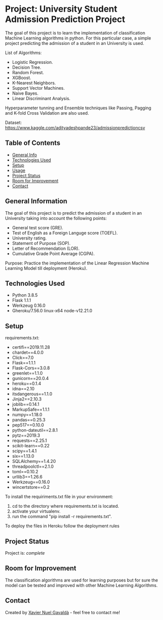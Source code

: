 # Project: University Student Admission Prediction Project 
The goal of this project is to learn the implementation of classification Machine Learning algorithms in python. For this particular case, a simple project predicting the admission of a student in an University is used.

List of Algorithms:
- Logistic Regression.
- Decision Tree.
- Random Forest.
- XGBoost.
- K-Nearest Neighbors.
- Support Vector Machines.
- Naive Bayes.
- Linear Discriminant Analysis.

Hyperparameter tunning and Ensemble techniques like Passing, Pagging and K-fold Cross Validation are also used.

Dataset: https://www.kaggle.com/adityadeshpande23/admissionpredictioncsv

## Table of Contents
* [General Info](#general-information)
* [Technologies Used](#technologies-used)
* [Setup](#setup)
* [Usage](#usage)
* [Project Status](#project-status)
* [Room for Improvement](#room-for-improvement)
* [Contact](#contact)
<!-- * [License](#license) -->


## General Information
The goal of this project is to predict the admission of a student in an University taking into account the following points:
- General test score (GRE).
- Test of English as a Foreign Languge score (TOEFL).
- University rating.
- Statement of Purpose (SOP).
- Letter of Recommendation (LOR). 
- Cumulative Grade Point Average (CGPA).

Purpose: Practice the implementation of the Linear Regression Machine Learning Model till deployment (Heroku).

## Technologies Used
- Python 3.8.5
- Flask 1.1.1
- Werkzeug 0.16.0
- Gheroku/7.56.0 linux-x64 node-v12.21.0


## Setup
requirements.txt:
- certifi==2019.11.28
- chardet==4.0.0
- Click==7.0
- Flask==1.1.1
- Flask-Cors==3.0.8
- greenlet==1.1.0
- gunicorn==20.0.4
- heroku==0.1.4
- idna==2.10
- itsdangerous==1.1.0
- Jinja2==2.10.3
- joblib==0.14.1
- MarkupSafe==1.1.1
- numpy==1.18.0
- pandas==0.25.3
- pep517==0.10.0
- python-dateutil==2.8.1
- pytz==2019.3
- requests==2.25.1
- scikit-learn==0.22
- scipy==1.4.1
- six==1.13.0
- SQLAlchemy==1.4.20
- threadpoolctl==2.1.0
- toml==0.10.2
- urllib3==1.26.6
- Werkzeug==0.16.0
- wincertstore==0.2

To install the requiriments.txt file in your environment:
1. cd to the directory where requirements.txt is located.
2. activate your virtualenv.
3. run the command "pip install -r requirements.txt".

To deploy the files in Heroku follow the deployment rules

## Project Status
Project is: _complete_ 


## Room for Improvement
The classification algorithms are used for learning purposes but for sure the model can be tested and improved with other Machine Learning Algorithms.


## Contact
Created by [Xavier Nuel Gavaldà](xaviernuelgav@gmail.com) - feel free to contact me!


<!-- Optional -->
<!-- ## License -->
<!-- This project is open source and available under the [... License](). -->

<!-- You don't have to include all sections - just the one's relevant to your project -->
